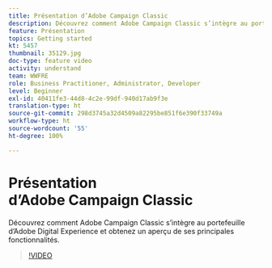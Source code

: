 ```yaml
---
title: Présentation d’Adobe Campaign Classic
description: Découvrez comment Adobe Campaign Classic s’intègre au portefeuille d’Adobe Digital Experience et obtenez un aperçu de ses principales fonctionnalités.
feature: Présentation
topics: Getting started
kt: 5457
thumbnail: 35129.jpg
doc-type: feature video
activity: understand
team: WWFRE
role: Business Practitioner, Administrator, Developer
level: Beginner
exl-id: 40411fe3-44d8-4c2e-99df-940d17ab9f3e
translation-type: ht
source-git-commit: 298d3745a32d4509a82295be851f6e390f33749a
workflow-type: ht
source-wordcount: '55'
ht-degree: 100%

---
```


# Présentation d’Adobe Campaign Classic

Découvrez comment Adobe Campaign Classic s’intègre au portefeuille d’Adobe Digital Experience et obtenez un aperçu de ses principales fonctionnalités.

>[!VIDEO](https://video.tv.adobe.com/v/35129?quality=12)
